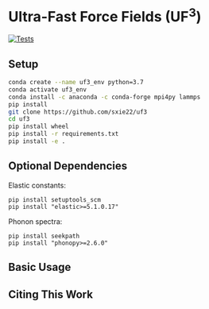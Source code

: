 # Ultra-Fast Force Fields (UF<sup>3</sup>)

[![Tests](https://github.com/sxie22/fast-linear-qmml/workflows/Tests/badge.svg)](https://github.com/sxie22/fast-linear-qmml/actions)

## Setup
```bash
conda create --name uf3_env python=3.7
conda activate uf3_env
conda install -c anaconda -c conda-forge mpi4py lammps
pip install 
git clone https://github.com/sxie22/uf3
cd uf3
pip install wheel
pip install -r requirements.txt
pip install -e .
```

## Optional Dependencies
Elastic constants:
```
pip install setuptools_scm
pip install "elastic>=5.1.0.17"
```

Phonon spectra:
```
pip install seekpath
pip install "phonopy>=2.6.0"
```

## Basic Usage

## Citing This Work

